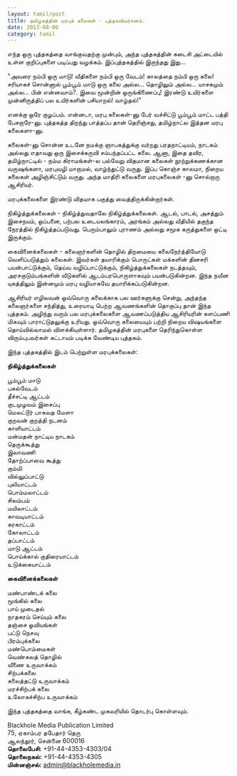 ```yaml
---
layout: tamil/post
title: தமிழகத்தின் மரபுக் கலைகள் - புத்தகவிமர்சனம்.
date: 2013-08-06
category: tamil
---
```


எந்த ஒரு புத்தகத்தை வாங்குவதற்கு முன்பும், அந்த புத்தகத்தின் கடைசி அட்டையில் உள்ள குறிப்புகளை படிப்பது வழக்கம். இப்புத்தகத்தில் இருந்தது இது...

"அவரை நம்பி ஒரு மாடு! வீதிகளை நம்பி ஒரு வேடம்! காலத்தை நம்பி ஒரு கலை! சரியாகச் சொன்னால் பூம்பூம் மாடு ஒரு கலை அல்ல... தொழிலும் அல்ல... யாசகமும் அல்ல... பின் என்னவாம்?. இவை மூன்றின் ஒருங்கிணைப்பு! இரண்டு உயிர்களை முன்னிருத்திப் பல உயிர்களின் பசியாறல்! வாழ்தல்!"

எனக்கு ஒரே குழப்பம். என்னடா, மரபு கலைகள்-னு பேர் வச்சிட்டு பூம்பூம் மாட்ட பத்தி பேசறாரே-னு. புத்தகத்த திறந்து பாத்தப்ப தான் தெரிஞ்சது, தமிழ்நாட்ல இத்தன மரபு கலைகளா-னு.

கலைகள்-னு சொன்ன உடனே நமக்கு ஞாபகத்துக்கு வர்றது பரதநாட்டியம், நாடகம் அல்லது எதாவது ஒரு இசைக்கருவி சம்பந்தப்பட்ட கலை. ஆனா, இதை தவிர, தமிழ்நாட்டில் - நம்ம கிராமங்கள்-ல பல்வேறு விதமான கலைகள் நூற்றுக்கணக்கான வருஷங்களா, மரபுவழி மாறாமல், வாழ்ந்துட்டு வருது. இப்ப கொஞ்ச காலமா, நிறைய கலைகள் அழிஞ்சிட்டும் வருது. அந்த மாதிரி கலைகளை மரபுகலைகள் -னு சொல்றாரு ஆசிரியர்.

மரபுக்கலைகளை இரண்டு விதமாக பகுத்து வைத்திருக்கின்றார்கள்.

நிகிழ்த்துக்கலைகள் - நிகிழ்த்துவதாலே நிகிழ்த்துக்கலைகள். ஆடல், பாடல், அசத்தும் இசைநயம், ஒப்பனை, பற்பல உடையலங்காரம், அரங்கம் அல்லது வீதியில் தகுந்த நேரத்தில் நிகிழ்த்தப்படுவது. பெரும்பாலும் புராணம் அல்லது சமூக கருத்துகளை ஒட்டி இருக்கும்.

கைவினைக்கலைகள் - கலைஞர்களின் தொழில் திறமையை கலைநேர்த்தியோடு வெளிப்படுத்தும் கலைகள். இவர்கள் தயாரிக்கும் பொருட்கள் மக்களின் தினசரி பயன்பாட்டுக்கும், தெய்வ வழிப்பாட்டுக்கும், நிகிழ்த்துக்கலைகள் நடத்தவும், அரசகுடும்பங்களின் வீடுகளில் ஆடம்பரபொருளாகவும் பயன்படுகின்றன. இந்த நவீன யுகத்திலும் இன்னமும் மரபு வழியாகவே தயாரிக்கப்படுகின்றன.

ஆசிரியர் எழிலவன் ஒவ்வொரு கலைக்காக பல ஊர்களுக்கு சென்று, அந்தந்த கலைஞர்களை சந்தித்து, உரையாடி பெற்ற ஆவணங்களின் தொகுப்பு தான் இந்த புத்தகம். அழிந்து வரும் பல மரபுக்கலைகளை ஆவணப்படுத்திய ஆசிரியரின் களப்பணி மிகவும் பாராட்டுதலுக்கு உரியது. ஒவ்வொரு கலையையும் பற்றி நிறைய விஷயங்களை தொய்வில்லாமல் விளக்கியுள்ளார். தமிழகத்தின் மரபுகளை தெரிந்துகொள்ள விரும்புபவர்கள் கட்டாயம் படிக்க வேண்டிய புத்தகம்.

இந்த புத்தகத்தில் இடம் பெற்றுள்ள மரபுக்கலைகள்:

**நிகிழ்த்துக்கலைகள்**

பூம்பூம் மாடு <br/>
பகல்வேடம் <br/>
தீச்சட்டி ஆட்டம் <br/>
குடமுழவம் இசைப்பு <br/>
மெலட்டூர் பாகவத மேளா <br/>
குறவன் குறத்தி நடனம் <br/>
காளியாட்டம் <br/>
மன்மதன் நாட்டிய நாடகம் <br/>
தெருக்கூத்து <br/>
இலாவணி <br/>
தோற்ப்பாவை கூத்து <br/>
கும்மி <br/>
வில்லுப்பாட்டு <br/>
புலியாட்டம் <br/>
பொம்மலாட்டம் <br/>
சிலம்பம் <br/>
மயிலாட்டம் <br/>
காவடியாட்டம் <br/>
கரகாட்டம் <br/>
கோலாட்டம் <br/>
தப்பாட்டம் <br/>
மாடு ஆட்டம் <br/>
பொய்க்கால் குதிரையாட்டம் <br/>
உடுக்கையாட்டம்

**கைவினைக்கலைகள்**

மண்பாண்டக் கலை <br/>
மூங்கில் கலை <br/>
பாய் முடைதல் <br/>
நாதசுரம் செய்யும் கலை <br/>
தஞ்சை ஓவியங்கள் <br/>
பட்டு நெசவு <br/>
பிரம்புக்கலை <br/>
மண்பொம்மைகள் <br/>
வெண்கலத் தொழில் <br/>
வீணை உருவாக்கம் <br/>
சிற்பக்கலை <br/>
கலைத்தட்டு உருவாக்கம் <br/>
மரச்சிற்பக் கலை <br/>
உலோகச்சிற்ப உருவாக்கம்

இந்த புத்தகத்தை வாங்க, கீழ்கண்ட முகவரியில் தொடர்பு கொள்ளவும்.

Blackhole Media Publication Limited <br/>
75, ஏகாம்பர தபேதார் தெரு <br/>
ஆலந்தூர், சென்னை 600016 <br/>
**தொலைபேசி:** +91-44-4353-4303/04 <br/>
**தொலைநகல்:** +91-44-4353-4305 <br/>
**மின்னஞ்சல்:** admin@blackholemedia.in
